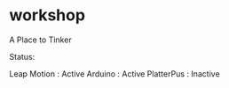 # workshop
A Place to Tinker

Status:

Leap Motion : Active
Arduino		: Active
PlatterPus	: Inactive
